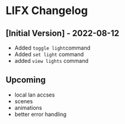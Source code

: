 # LIFX Changelog

## [Initial Version] - 2022-08-12
- Added `toggle light`command
- Added `set light` command
- added `view lights` command

## Upcoming
- local lan accses
- scenes
- animations
- better error handling